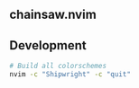 ## chainsaw.nvim

## Development

```bash
# Build all colorschemes
nvim -c "Shipwright" -c "quit"
```
